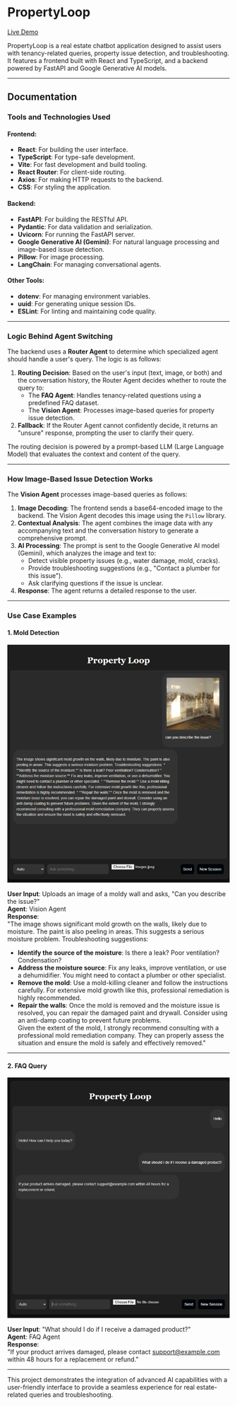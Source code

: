 # PropertyLoop

[Live Demo](https://propertyloop.onrender.com/)

PropertyLoop is a real estate chatbot application designed to assist users with tenancy-related queries, property issue detection, and troubleshooting. It features a frontend built with React and TypeScript, and a backend powered by FastAPI and Google Generative AI models.

---

## Documentation

### Tools and Technologies Used

#### Frontend:
- **React**: For building the user interface.
- **TypeScript**: For type-safe development.
- **Vite**: For fast development and build tooling.
- **React Router**: For client-side routing.
- **Axios**: For making HTTP requests to the backend.
- **CSS**: For styling the application.

#### Backend:
- **FastAPI**: For building the RESTful API.
- **Pydantic**: For data validation and serialization.
- **Uvicorn**: For running the FastAPI server.
- **Google Generative AI (Gemini)**: For natural language processing and image-based issue detection.
- **Pillow**: For image processing.
- **LangChain**: For managing conversational agents.

#### Other Tools:
- **dotenv**: For managing environment variables.
- **uuid**: For generating unique session IDs.
- **ESLint**: For linting and maintaining code quality.

---

### Logic Behind Agent Switching

The backend uses a **Router Agent** to determine which specialized agent should handle a user's query. The logic is as follows:
1. **Routing Decision**: Based on the user's input (text, image, or both) and the conversation history, the Router Agent decides whether to route the query to:
   - The **FAQ Agent**: Handles tenancy-related questions using a predefined FAQ dataset.
   - The **Vision Agent**: Processes image-based queries for property issue detection.
2. **Fallback**: If the Router Agent cannot confidently decide, it returns an "unsure" response, prompting the user to clarify their query.

The routing decision is powered by a prompt-based LLM (Large Language Model) that evaluates the context and content of the query.

---

### How Image-Based Issue Detection Works

The **Vision Agent** processes image-based queries as follows:
1. **Image Decoding**: The frontend sends a base64-encoded image to the backend. The Vision Agent decodes this image using the `Pillow` library.
2. **Contextual Analysis**: The agent combines the image data with any accompanying text and the conversation history to generate a comprehensive prompt.
3. **AI Processing**: The prompt is sent to the Google Generative AI model (Gemini), which analyzes the image and text to:
   - Detect visible property issues (e.g., water damage, mold, cracks).
   - Provide troubleshooting suggestions (e.g., "Contact a plumber for this issue").
   - Ask clarifying questions if the issue is unclear.
4. **Response**: The agent returns a detailed response to the user.

---

### Use Case Examples

#### 1. Mold Detection
![Mold Detection](Screenshot_vision.png)

**User Input**: Uploads an image of a moldy wall and asks, "Can you describe the issue?"  
**Agent**: Vision Agent  
**Response**:  
"The image shows significant mold growth on the walls, likely due to moisture. The paint is also peeling in areas. This suggests a serious moisture problem. Troubleshooting suggestions:  
- **Identify the source of the moisture**: Is there a leak? Poor ventilation? Condensation?  
- **Address the moisture source**: Fix any leaks, improve ventilation, or use a dehumidifier. You might need to contact a plumber or other specialist.  
- **Remove the mold**: Use a mold-killing cleaner and follow the instructions carefully. For extensive mold growth like this, professional remediation is highly recommended.  
- **Repair the walls**: Once the mold is removed and the moisture issue is resolved, you can repair the damaged paint and drywall. Consider using an anti-damp coating to prevent future problems.  
Given the extent of the mold, I strongly recommend consulting with a professional mold remediation company. They can properly assess the situation and ensure the mold is safely and effectively removed."

---

#### 2. FAQ Query
![FAQ Query](Screenshot_faq.png)

**User Input**: "What should I do if I receive a damaged product?"  
**Agent**: FAQ Agent  
**Response**:  
"If your product arrives damaged, please contact support@example.com within 48 hours for a replacement or refund."

---

This project demonstrates the integration of advanced AI capabilities with a user-friendly interface to provide a seamless experience for real estate-related queries and troubleshooting.

